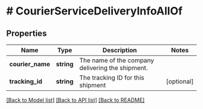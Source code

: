 # # CourierServiceDeliveryInfoAllOf

## Properties

Name | Type | Description | Notes
------------ | ------------- | ------------- | -------------
**courier_name** | **string** | The name of the company delivering the shipment. |
**tracking_id** | **string** | The tracking ID for this shipment | [optional]

[[Back to Model list]](../../README.md#models) [[Back to API list]](../../README.md#endpoints) [[Back to README]](../../README.md)
